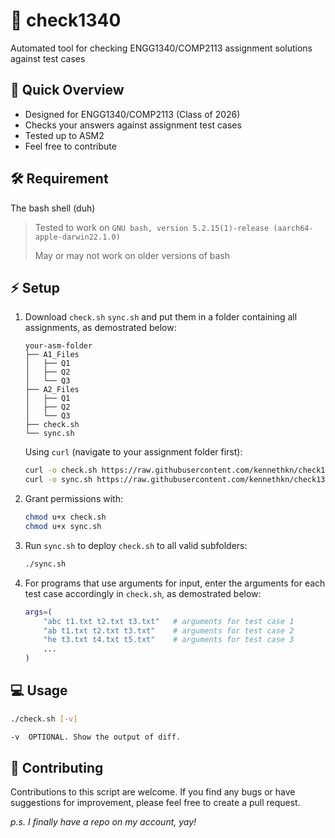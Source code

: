 # :star2: check1340

Automated tool for checking ENGG1340/COMP2113 assignment solutions against test cases

## :rocket: Quick Overview

* Designed for ENGG1340/COMP2113 (Class of 2026)
* Checks your answers against assignment test cases
* Tested up to ASM2
* Feel free to contribute

## :hammer_and_wrench: Requirement

The bash shell (duh)
  
> Tested to work on `GNU bash, version 5.2.15(1)-release (aarch64-apple-darwin22.1.0)`
>
> May or may not work on older versions of bash

## :zap: Setup

1. Download `check.sh` `sync.sh` and put them in a folder containing all assignments, as demostrated below:

   ```text
   your-asm-folder
   ├── A1_Files
   │   ├── Q1
   │   ├── Q2
   │   └── Q3
   ├── A2_Files
   │   ├── Q1
   │   ├── Q2
   │   └── Q3
   ├── check.sh
   └── sync.sh
   ```

   Using `curl` (navigate to your assignment folder first):

   ```bash
   curl -o check.sh https://raw.githubusercontent.com/kennethkn/check1340/main/check.sh
   curl -o sync.sh https://raw.githubusercontent.com/kennethkn/check1340/main/sync.sh
   ```

2. Grant permissions with:

   ```bash
   chmod u+x check.sh
   chmod u+x sync.sh
   ```

3. Run `sync.sh` to deploy `check.sh` to all valid subfolders:

    ```bash
    ./sync.sh
    ```

4. For programs that use arguments for input, enter the arguments for each test case accordingly in `check.sh`, as demostrated below:

   ```bash
   args=(
       "abc t1.txt t2.txt t3.txt"   # arguments for test case 1
       "ab t1.txt t2.txt t3.txt"    # arguments for test case 2
       "he t3.txt t4.txt t5.txt"    # arguments for test case 3
       ...
   )
   ```

## :computer: Usage

```bash
./check.sh [-v]

-v  OPTIONAL. Show the output of diff.
```

## :handshake: Contributing

Contributions to this script are welcome. If you find any bugs or have suggestions for improvement, please feel free to create a pull request.

 *p.s. I finally have a repo on my account, yay!*
